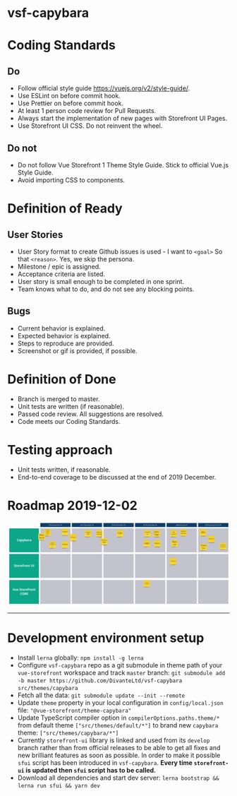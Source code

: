 # vsf-capybara

# Coding Standards

## Do

* Follow official style guide https://vuejs.org/v2/style-guide/.
* Use ESLint on before commit hook.
* Use Prettier on before commit hook.
* At least 1 person code review for Pull Requests.
* Always start the implementation of new pages with Storefront UI Pages.
* Use Storefront UI CSS. Do not reinvent the wheel.

## Do not

* Do not follow Vue Storefront 1 Theme Style Guide. Stick to official Vue.js Style Guide.
* Avoid importing CSS to components.

# Definition of Ready

## User Stories

* User Story format to create Github issues is used - I want to `<goal>` So that `<reason>`. Yes, we skip the persona.
* Milestone / epic is assigned.
* Acceptance criteria are listed.
* User story is small enough to be completed in one sprint.
* Team knows what to do, and do not see any blocking points.

## Bugs

* Current behavior is explained.
* Expected behavior is explained.
* Steps to reproduce are provided.
* Screenshot or gif is provided, if possible.

# Definition of Done

* Branch is merged to master.
* Unit tests are written (if reasonable).
* Passed code review. All suggestions are resolved.
* Code meets our Coding Standards.

# Testing approach

* Unit tests written, if reasonable.
* End-to-end coverage to be discussed at the end of 2019 December.

# Roadmap 2019-12-02

![Roadmap of vsf-capybara](https://github.com/DivanteLtd/vsf-capybara/blob/master/capybara_roadmap_20191202.jpg "Roadmap of vsf-capybara")

---

# Development environment setup

* Install `lerna` globally: `npm install -g lerna`
* Configure `vsf-capybara` repo as a git submodule in theme path of your `vue-storefront` workspace and track `master` branch: `git submodule add -b master https://github.com/DivanteLtd/vsf-capybara src/themes/capybara`
* Fetch all the data: `git submodule update --init --remote`
* Update `theme` property in your local configuration in `config/local.json` file: `"@vue-storefront/theme-capybara"`
* Update TypeScript compiler option in `compilerOptions.paths.theme/*` from default theme `["src/themes/default/*"]` to brand new `capybara` theme: `["src/themes/capybara/*"]`
* Currently `storefront-ui` library is linked and used from its `develop` branch rather than from official releases to be able to get all fixes and new brilliant features as soon as possible. In order to make it possible `sfui` script has been introduced in `vsf-capybara`. **Every time `storefront-ui` is updated then `sfui` script has to be called.**
* Download all dependencies and start dev server: `lerna bootstrap && lerna run sfui && yarn dev`